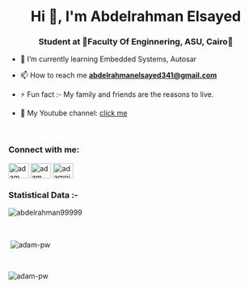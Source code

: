 <h1 align="center">Hi 👋, I'm Abdelrahman Elsayed</h1>
<h3 align="center">Student at 🌟Faculty Of Enginnering, ASU, Cairo🌟</h3>



- 🌱 I’m currently learning Embedded Systems, Autosar

- 📫 How to reach me **abdelrahmanelsayed341@gmail.com**

- ⚡ Fun fact :- My family and friends are the reasons to live.
- :movie_camera: My Youtube channel: <a href="https://www.youtube.com/channel/UCCxGkydKh5J-t3QurP2GRuA"  target="_blank" rel="noopener noreferrer" >click me</a>

<br>

<h3 align="left">Connect with me:</h3>
<p align="left">
  <a href="https://www.linkedin.com/in/abdelrahman-elsayed-299962184/" target="blank"><img align="center"
      src="https://raw.githubusercontent.com/rahuldkjain/github-profile-readme-generator/master/src/images/icons/Social/linked-in-alt.svg"
      alt="adam pithewan" height="30" width="40" /></a>
  <a href="https://www.facebook.com/profile.php?id=100007212857352" target="blank"><img align="center"
      src="https://raw.githubusercontent.com/rahuldkjain/github-profile-readme-generator/master/src/images/icons/Social/facebook.svg"
      alt="adam pithen wala" height="30" width="40" /></a>
  <a href="https://www.hackerrank.com/abd_elrahman341" target="blank"><img align="center"
      src="https://raw.githubusercontent.com/rahuldkjain/github-profile-readme-generator/master/src/images/icons/Social/hackerrank.svg"
      alt="adampithewan" height="30" width="40" /></a>
</p>


<h3>Statistical Data :-</h3>
<p><img align="center"
    src="https://github-readme-stats.vercel.app/api/top-langs?username=abdelrahman99999&show_icons=true&locale=en&bg_color=0d1117&text_color=ffffff&layout=compact"
    alt="abdelrahman99999" 
    bg_color=#808080/></p>

<br>

<p>&nbsp;<img align="center" src="https://github-readme-stats.vercel.app/api?username=abdelrahman99999&show_icons=true&locale=en&bg_color=0d1117&text_color=ffffff&repo=convoychat"
    alt="adam-pw" /></p>

<br>

<p><img align="center" src="https://github-readme-streak-stats.herokuapp.com/?user=abdelrahman99999&theme=dark&background=0d1117&date_format=M%20j%5B%2C%20Y%5D" alt="adam-pw" /></p>
     
